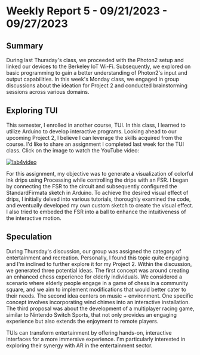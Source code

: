 # Weekly Report 5 - 09/21/2023 - 09/27/2023

## Summary
During last Thursday's class, we proceeded with the Photon2 setup and linked our devices to the Berkeley IoT Wi-Fi. Subsequently, we explored on basic programming to gain a better understanding of Photon2's input and output capabilities. In this week's Monday class, we engaged in group discussions about the ideation for Project 2 and conducted brainstorming sessions across various domains.

## Exploring TUI
This semester, I enrolled in another course, TUI. In this class, I learned to utilize Arduino to develop interactive programs. Looking ahead to our upcoming Project 2, I believe I can leverage the skills acquired from the course. I'd like to share an assignment I completed last week for the TUI class. Click on the image to watch the YouTube video:

  [![lab4video](http://img.youtube.com/vi/j5uzwZws0cM/0.jpg)](http://www.youtube.com/watch?v=j5uzwZws0cM "Lab 4: Sensing - FSR and Photocell")

For this assignment, my objective was to generate a visualization of colorful ink drips using Processing while controlling the drips with an FSR. I began by connecting the FSR to the circuit and subsequently configured the StandardFirmata sketch in Arduino. To achieve the desired visual effect of drips, I initially delved into various tutorials, thoroughly examined the code, and eventually developed my own custom sketch to create the visual effect. I also tried to embeded the FSR into a ball to enhance the intuitiveness of the interactive motion.

## Speculation
During Thursday's discussion, our group was assigned the category of entertainment and recreation. Personally, I found this topic quite engaging and I'm inclined to further explore it for my Project 2. Within the discussion, we generated three potential ideas. The first concept was around creating an enhanced chess experience for elderly individuals. We considered a scenario where elderly people engage in a game of chess in a community square, and we aim to implement modifications that would better cater to their needs. The second idea centers on music + environment. One specific concept involves incorporating wind chimes into an interactive installation. The third proposal was about the development of a multiplayer racing game, similar to Nintendo Switch Sports, that not only provides an engaging experience but also extends the enjoyment to remote players.

TUIs can transform entertainment by offering hands-on, interactive interfaces for a more immersive experience. I'm particularly interested in exploring their synergy with AR in the entertainment sector.
